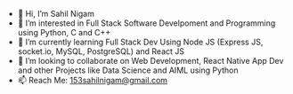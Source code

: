 - 👋 Hi, I’m Sahil Nigam
- 👀 I’m interested in Full Stack Software Develpoment and Programming using Python, C and C++
- 🌱 I’m currently learning Full Stack Dev Using Node JS (Express JS, socket.io, MySQL, PostgreSQL) and React JS
- 💞️ I’m looking to collaborate on Web Development, React Native App Dev and other Projects like Data Science and AIML using Python
- 📫 Reach Me: 153sahilnigam@gmail.com

<!---
Sahil2315/Sahil2315 is a ✨ special ✨ repository because its `README.md` (this file) appears on your GitHub profile.
You can click the Preview link to take a look at your changes.
--->
